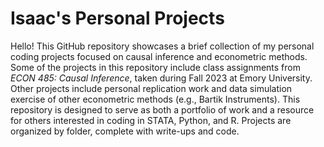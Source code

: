 # Isaac's Personal Projects

Hello! This GitHub repository showcases a brief collection of my personal coding projects focused on causal inference and econometric methods. 
Some of the projects in this repository include class assignments from _ECON 485: Causal Inference_, taken during Fall 2023 at Emory University.
Other projects include personal replication work and data simulation exercise of other econometric methods (e.g., Bartik Instruments).
This repository is designed to serve as both a portfolio of work and a resource for others interested in coding in STATA, Python, and R. 
Projects are organized by folder, complete with write-ups and code.
